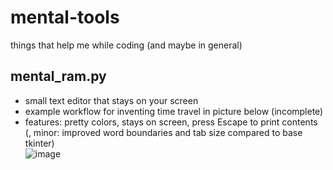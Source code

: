 # mental-tools
things that help me while coding (and maybe in general)

## mental_ram.py
- small text editor that stays on your screen
- example workflow for inventing time travel in picture below (incomplete)
- features: pretty colors, stays on screen, press Escape to print contents (, minor: improved word boundaries and tab size compared to base tkinter)  
![image](https://user-images.githubusercontent.com/112716905/199680200-00acccda-f763-4e81-b19f-4c049f7bed73.png)
